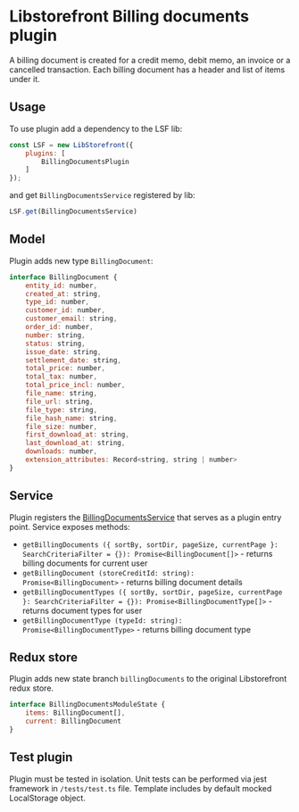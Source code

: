 # Libstorefront Billing documents plugin
A billing document is created for a credit memo, debit memo, an invoice or a cancelled transaction. 
Each billing document has a header and list of items under it.

## Usage
To use plugin add a dependency to the LSF lib:
```javascript
const LSF = new LibStorefront({
    plugins: [
        BillingDocumentsPlugin
    ]
});
```

and get `BillingDocumentsService` registered by lib:
```javascript
LSF.get(BillingDocumentsService)
```
## Model
Plugin adds new type `BillingDocument`:
```javascript
interface BillingDocument {
    entity_id: number,
    created_at: string,
    type_id: number,
    customer_id: number,
    customer_email: string,
    order_id: number,
    number: string,
    status: string,
    issue_date: string,
    settlement_date: string,
    total_price: number,
    total_tax: number,
    total_price_incl: number,
    file_name: string,
    file_url: string,
    file_type: string,
    file_hash_name: string,
    file_size: number,
    first_download_at: string,
    last_download_at: string,
    downloads: number,
    extension_attributes: Record<string, string | number>
}
```

## Service
Plugin registers the [BillingDocumentsService](https://gitlab.grupakmk.pl/internal/frontend/api/addons/libstorefront-addons/libstorefront-store-credit-plugin/-/blob/master/src/service/index.ts) that serves as a plugin entry point.
Service exposes methods:
* `getBillingDocuments ({ sortBy, sortDir, pageSize, currentPage }: SearchCriteriaFilter = {}): Promise<BillingDocument[]>` - returns billing documents for current user
* `getBillingDocument (storeCreditId: string): Promise<BillingDocument>` - returns billing document details
* `getBillingDocumentTypes ({ sortBy, sortDir, pageSize, currentPage }: SearchCriteriaFilter = {}): Promise<BillingDocumentType[]>` - returns document types for user
* `getBillingDocumentType (typeId: string): Promise<BillingDocumentType>` - returns billing document type

## Redux store 
Plugin adds new state branch `billingDocuments` to the original Libstorefront redux store.
```javascript
interface BillingDocumentsModuleState {
    items: BillingDocument[],
    current: BillingDocument
}
```

## Test plugin
Plugin must be tested in isolation. Unit tests can be performed via jest framework
in `/tests/test.ts` file.
Template includes by default mocked LocalStorage object.
